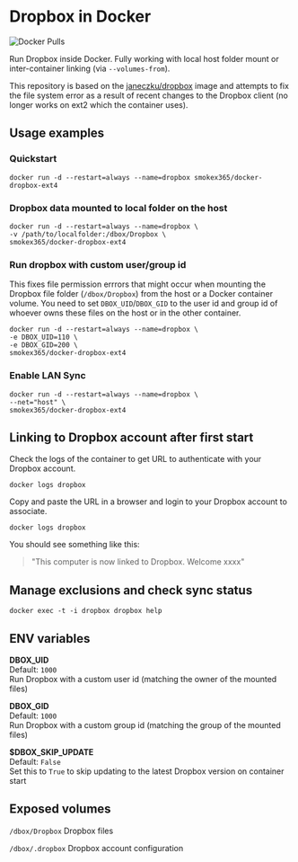 # Dropbox in Docker

![Docker Pulls](https://img.shields.io/docker/pulls/smokex365/docker-dropbox-ext4.svg?maxAge=2592000)

[hub]: https://hub.docker.com/r/smokex365/docker-dropbox-ext4/

Run Dropbox inside Docker. Fully working with local host folder mount or inter-container linking (via `--volumes-from`).

This repository is based on the [janeczku/dropbox](https://registry.hub.docker.com/u/janeczku/dropbox/) image and attempts to fix the file system error as a result of recent changes to the Dropbox client (no longer works on ext2 which the container uses).

## Usage examples

### Quickstart

    docker run -d --restart=always --name=dropbox smokex365/docker-dropbox-ext4

### Dropbox data mounted to local folder on the host

    docker run -d --restart=always --name=dropbox \
    -v /path/to/localfolder:/dbox/Dropbox \
    smokex365/docker-dropbox-ext4

### Run dropbox with custom user/group id
This fixes file permission errrors that might occur when mounting the Dropbox file folder (`/dbox/Dropbox`) from the host or a Docker container volume. You need to set `DBOX_UID`/`DBOX_GID` to the user id and group id of whoever owns these files on the host or in the other container.

    docker run -d --restart=always --name=dropbox \
    -e DBOX_UID=110 \
    -e DBOX_GID=200 \
    smokex365/docker-dropbox-ext4

### Enable LAN Sync

    docker run -d --restart=always --name=dropbox \
    --net="host" \
    smokex365/docker-dropbox-ext4

## Linking to Dropbox account after first start

Check the logs of the container to get URL to authenticate with your Dropbox account.

    docker logs dropbox

Copy and paste the URL in a browser and login to your Dropbox account to associate.

    docker logs dropbox

You should see something like this:

> "This computer is now linked to Dropbox. Welcome xxxx"

## Manage exclusions and check sync status

    docker exec -t -i dropbox dropbox help

## ENV variables

**DBOX_UID**  
Default: `1000`  
Run Dropbox with a custom user id (matching the owner of the mounted files)

**DBOX_GID**  
Default: `1000`  
Run Dropbox with a custom group id (matching the group of the mounted files)

**$DBOX_SKIP_UPDATE**  
Default: `False`  
Set this to `True` to skip updating to the latest Dropbox version on container start


## Exposed volumes

`/dbox/Dropbox`
Dropbox files

`/dbox/.dropbox`
Dropbox account configuration
